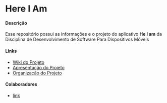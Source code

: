 # Here I Am
#### Descrição  
Esse repositório possui as informações e o projeto do aplicativo **He I am** da Disciplina de Desenvolvimento de Software Para     Dispositivos Móveis
#### Links
* [Wiki do Projeto](https://github.com/igorqsilva/DSM2017-01/wiki)
* [Apresentação do Projeto](https://docs.google.com/presentation/d/1xk70MBOXVAQ6kbUEaTMhTkMzoSpqRdCDJuC0XVa1quQ/edit#slide=id.g1120e21370_0_0)
* [Organização do Projeto](https://github.com/igorqsilva/DSM2017-01/projects/1)
#### Colaboradores
* [link](https://github.com/igorqsilva/DSM2017-01/wiki#equipe)
